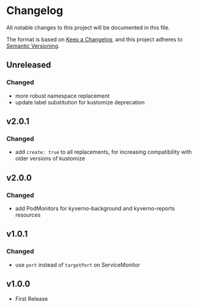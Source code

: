 # Changelog

All notable changes to this project will be documented in this file.

The format is based on [Keep a Changelog](https://keepachangelog.com/en/1.0.0/),
and this project adheres to [Semantic Versioning](https://semver.org/spec/v2.0.0.html).

## Unreleased

### Changed

- more robust namespace replacement
- update label substitution for kustomize deprecation

## v2.0.1

### Changed

- add `create: true` to all replacements, for increasing compatibility with older versions of kustomize

## v2.0.0

### Changed

- add PodMonitors for kyverno-background and kyverno-reports resources

## v1.0.1

### Changed

- use `port` instead of `targetPort` on ServiceMonitor

## v1.0.0

- First Release
